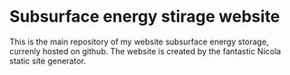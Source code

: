# Subsurface energy stirage website
This is the main repository of my website subsurface energy storage, currenly hosted on github.
The website is created by the fantastic Nicola static site generator.
